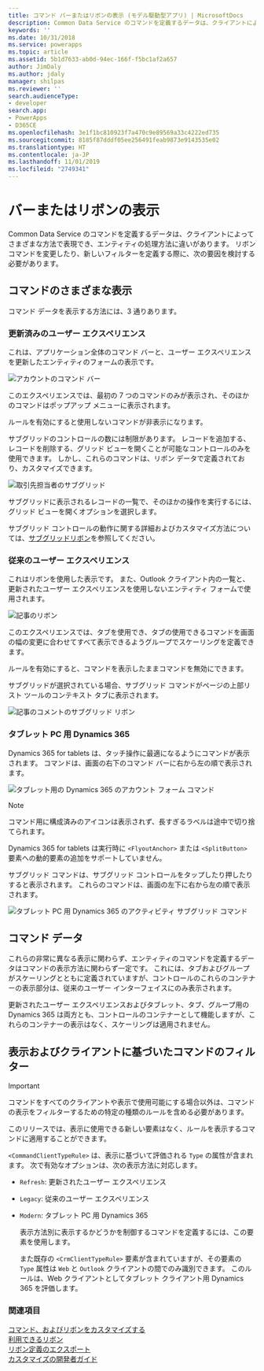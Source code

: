 ```yaml
---
title: コマンド バーまたはリボンの表示 (モデル駆動型アプリ) | MicrosoftDocs
description: Common Data Service のコマンドを定義するデータは、クライアントによってさまざまな方法で表現でき、エンティティの処理方法に違いがあります。 リボン コマンドを変更したり、新しいフィルターを定義する際に、次の要因を検討する必要があります。
keywords: ''
ms.date: 10/31/2018
ms.service: powerapps
ms.topic: article
ms.assetid: 5b1d7633-ab0d-94ec-166f-f5bc1af2a657
author: JimDaly
ms.author: jdaly
manager: shilpas
ms.reviewer: ''
search.audienceType:
- developer
search.app:
- PowerApps
- D365CE
ms.openlocfilehash: 3e1f1bc810923f7a470c9e89569a33c4222ed735
ms.sourcegitcommit: 8185f87dddf05ee256491feab9873e9143535e02
ms.translationtype: HT
ms.contentlocale: ja-JP
ms.lasthandoff: 11/01/2019
ms.locfileid: "2749341"
---
```

# <a name="command-bar-or-ribbon-presentation"></a>バーまたはリボンの表示

<!-- https://docs.microsoft.com/dynamics365/customer-engagement/developer/customize-dev/command-bar-ribbon-presentation -->

Common Data Service のコマンドを定義するデータは、クライアントによってさまざまな方法で表現でき、エンティティの処理方法に違いがあります。 リボン コマンドを変更したり、新しいフィルターを定義する際に、次の要因を検討する必要があります。
  
<a name="BKMK_DifferentPresentations"></a>   
## <a name="different-presentations-of-commands"></a>コマンドのさまざまな表示  
 コマンド データを表示する方法には、3 通りあります。  
  
### <a name="updated-user-experience"></a>更新済みのユーザー エクスペリエンス  
 これは、アプリケーション全体のコマンド バーと、ユーザー エクスペリエンスを更新したエンティティのフォームの表示です。  
  
 ![アカウントのコマンド バー](media/customization-account-grid-command-bar.PNG "Dynamics 365 のアカウントのコマンド バー")
  
 このエクスペリエンスでは、最初の 7 つのコマンドのみが表示され、そのほかのコマンドはポップアップ メニューに表示されます。  
  
 ルールを有効にすると使用しないコマンドが非表示になります。  
  
 サブグリッドのコントロールの数には制限があります。 レコードを追加する、レコードを削除する、グリッド ビューを開くことが可能なコントロールのみを使用できます。 しかし、これらのコマンドは、リボン データで定義されており、カスタマイズできます。  
  
 ![取引先担当者のサブグリッド](media/customization-contract-subgrid.PNG "Dynamics 365 の取引先担当者のサブグリッド")  
  
 サブグリッドに表示されるレコードの一覧で、そのほかの操作を実行するには、グリッド ビューを開くオプションを選択します。  
  
 サブグリッド コントロールの動作に関する詳細およびカスタマイズ方法については、[サブグリッドリボン](/dynamics365/customer-engagement/developer/customize-dev/ribbons-available-microsoft-dynamics-365#BKMK_SubGridRibbons)を参照してください。  
  
### <a name="classic-user-experience"></a>従来のユーザー エクスペリエンス  
 これはリボンを使用した表示です。 また、Outlook クライアント内の一覧と、更新されたユーザー エクスペリエンスを使用しないエンティティ フォームで使用されます。  
  
 ![記事のリボン](media/customization-article-ribbon.PNG "Dynamics 365 の記事リボン")  
  
 このエクスペリエンスでは、タブを使用でき、タブの使用できるコマンドを画面の幅の変更に合わせてすべて表示できるようグループでスケーリングを定義できます。  
  
 ルールを有効にすると、コマンドを表示したままコマンドを無効にできます。  
  
 サブグリッドが選択されている場合、サブグリッド コマンドがページの上部リスト ツールのコンテキスト タブに表示されます。  
  
 ![記事のコメントのサブグリッド リボン](media/customization-article-comments-subgrid-ribbon.PNG "Dynamics 365 の記事のコメントのサブグリッド リボン")  
  
<a name="BKMK_CRMForTablets"></a>   
### <a name="dynamics-365-for-tablets"></a>タブレット PC 用 Dynamics 365  
 Dynamics 365 for tablets は、タッチ操作に最適になるようにコマンドが表示されます。 コマンドは、画面の右下のコマンド バーに右から左の順で表示されます。  
  
 ![タブレット用の Dynamics 365 のアカウント フォーム コマンド](media/customization-nobile-app-account-form-command.PNG "タブレット用の Dynamics 365 のアカウント フォーム コマンド")  
  
> [!NOTE]
>  コマンド用に構成済みのアイコンは表示されず、長すぎるラベルは途中で切り捨てられます。  
> 
> Dynamics 365 for tablets は実行時に `<FlyoutAnchor>` または `<SplitButton>` 要素への動的要素の追加をサポートしていません。  
  
 サブグリッド コマンドは、サブグリッド コントロールをタップしたり押したりすると表示されます。 これらのコマンドは、画面の左下に右から左の順で表示されます。  
  
 ![タブレット PC 用 Dynamics 365 のアクティビティ サブグリッド コマンド](media/customization-mobile-app-activity-subgrid.PNG "タブレット PC 用 Dynamics 365 のアクティビティ サブグリッド コマンド")  
  
<a name="BKMK_CommandData"></a>   
## <a name="command-data"></a>コマンド データ  
 これらの非常に異なる表示に関わらず、エンティティのコマンドを定義するデータはコマンドの表示方法に関わらず一定です。 これには、タブおよびグループがスケーリングとともに定義されていますが、コントロールのこれらのコンテナーの表示部分は、従来のユーザー インターフェイスにのみ表示されます。  
  
 更新されたユーザー エクスペリエンスおよびタブレット、タブ、グループ用の Dynamics 365 は両方とも、コントロールのコンテナーとして機能しますが、これらのコンテナーの表示はなく、スケーリングは適用されません。  
  
<a name="BKMK_FilteringCommands"></a>   
## <a name="filtering-commands-based-on-presentation-and-client"></a>表示およびクライアントに基づいたコマンドのフィルター  
  
> [!IMPORTANT]
>  コマンドをすべてのクライアントや表示で使用可能にする場合以外は、コマンドの表示をフィルターするための特定の種類のルールを含める必要があります。  
  
 このリリースでは、表示に使用できる新しい要素はなく、ルールを表示するコマンドに適用することができます。  
  
 `<CommandClientTypeRule>` は、表示に基づいて評価される `Type` の属性が含まれます。 次で有効なオプションは、次の表示方法に対応します。  
  
- `Refresh`: 更新されたユーザー エクスペリエンス  
  
- `Legacy`: 従来のユーザー エクスペリエンス  
  
- `Modern`: タブレット PC 用 Dynamics 365  
  
  表示方法別に表示するかどうかを制御するコマンドを定義するには、この要素を使用します。  
  
  また既存の `<CrmClientTypeRule>` 要素が含まれていますが、その要素の `Type` 属性は `Web` と `Outlook` クライアントの間でのみ識別できます。 このルールは、Web クライアントとしてタブレット クライアント用 Dynamics 365 を評価します。  
  
### <a name="see-also"></a>関連項目  
 [コマンド、およびリボンをカスタマイズする](customize-commands-ribbon.md)   
 [利用できるリボン](/dynamics365/customer-engagement/developer/customize-dev/ribbons-available-microsoft-dynamics-365)   
 [リボン定義のエクスポート](export-ribbon-definitions.md)   
 [カスタマイズの開発者ガイド](/dynamics365/customer-engagement/developer/customize-dev/customize-applications)
